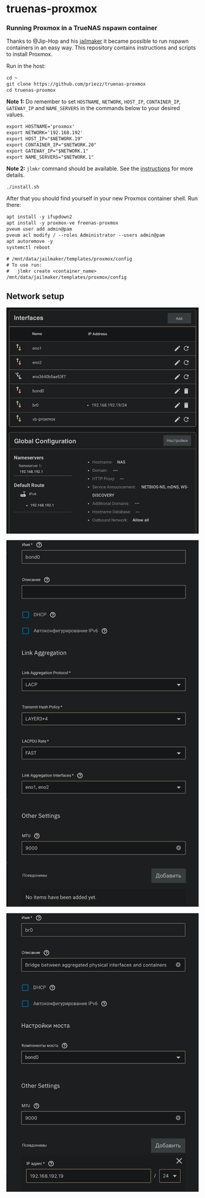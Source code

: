 # truenas-proxmox

### Running Proxmox in a TrueNAS nspawn container

Thanks to @Jip-Hop and his [jailmaker](https://github.com/Jip-Hop/jailmaker) it
became possible to run nspawn containers in an easy way. This repository
contains instructions and scripts to install Proxmox.

Run in the host:

```
cd ~
git clone https://github.com/priezz/truenas-proxmox
cd truenas-proxmox
```

**Note 1:** Do remember to set `HOSTNAME`, `NETWORK`, `HOST_IP`, `CONTAINER_IP`,
`GATEWAY_IP` and `NAME_SERVERS` in the commands below to your desired values.

```
export HOSTNAME='proxmox'
export NETWORK='192.168.192'
export HOST_IP="$NETWORK.19"
export CONTAINER_IP="$NETWORK.20"
export GATEWAY_IP="$NETWORK.1"
export NAME_SERVERS="$NETWORK.1"
```

**Note 2:** `jlmkr` command should be available. See the [instructions](https://github.com/Jip-Hop/jailmaker) for more details.

```
./install.sh
```

After that you should find yourself in your new Proxmox container shell. Run there:

```
apt install -y ifupdown2
apt install -y proxmox-ve freenas-proxmox
pveum user add admin@pam
pveum acl modify / --roles Administrator --users admin@pam
apt autoremove -y
systemctl reboot
```

```
# /mnt/data/jailmaker/templates/proxmox/config
# To use run:
#   jlmkr create <container_name> /mnt/data/jailmaker/templates/proxmox/config

```

## Network setup

![Untitled](images/network_1.png)

![Untitled](images/network_2.png)

![Untitled](images/network_3.png)
